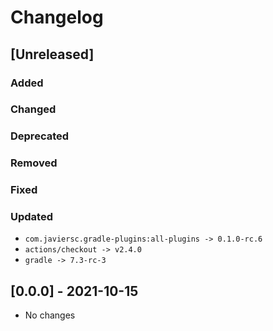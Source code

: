 # Changelog

## [Unreleased]

### Added

### Changed

### Deprecated

### Removed

### Fixed

### Updated
- `com.javiersc.gradle-plugins:all-plugins -> 0.1.0-rc.6`
- `actions/checkout -> v2.4.0`
- `gradle -> 7.3-rc-3`


## [0.0.0] - 2021-10-15
- No changes
